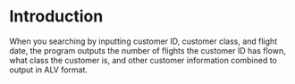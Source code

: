 # Introduction
When you searching by inputting customer ID, customer class, and flight date, the program outputs the number of flights the customer ID has flown, what class the customer is, and other customer information combined to output in ALV format.<br/><br/>